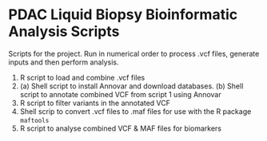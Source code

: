 # PDAC Liquid Biopsy Bioinformatic Analysis Scripts

Scripts for the project. Run in numerical order to process .vcf files, generate inputs and then perform analysis. 

1. R script to load and combine .vcf files
2. (a) Shell script to install Annovar and download databases. (b) Shell script to annotate combined VCF from script 1 using Annovar
3. R script to filter variants in the annotated VCF
4. Shell scrip to convert .vcf files to .maf files for use with the R package `maftools`
5. R script to analyse combined VCF & MAF files for biomarkers
